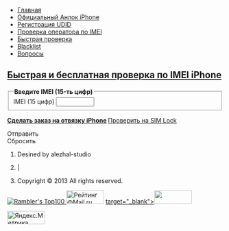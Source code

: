 <?php
/**
 * Created by JetBrains PhpStorm.
 * User: zhalnin
 * Date: 4/26/13
 * Time: 2:06 PM
 * To change this template use File | Settings | File Templates.
 */
error_reporting(E_ALL & ~E_NOTICE);
require_once("count.php");
$title = "Быстрая и бесплатная проверка по IMEI iPhone";
$keywords = "imei,check,iPhone,instant check,check status,проверка по IMEI,бесплатно узнать оператора,быстрая проверка imei";
$description = "Бесплатная проверка по IMEI. Быстрая проверка по IMEI iPhone поможет определить, к какому оператору привязан iPhone, дату активации, статус Find My iPhone.";

require_once("templates/top.php");

?>

<div id="header">
    <ul id="navigation" role="navigation">
        <li id="nav-home"><a href="index.php"><span>Главная</span></a></li>
        <li id="nav-unlock"><a href="unlock.php"><span>Официальный Анлок iPhone</span></a></li>
        <li id="nav-udid"><a href="udid.php"><span>Регистрация UDID</span></a></li>
        <li id="nav-carrier"><a href="carrier_check.php"><span>Проверка оператора по IMEI</span></a></li>
        <li id="nav-fast_check"><a  class="selected" href="fast_check.php"><span>Быстрая проверка</span></a></li>
        <li id="nav-blacklist"><a href="blacklist_check.php"><span>Blacklist</span></a></li>
        <li id="nav-faq"><a href="faq.php"><span>Вопросы</span></a></li>
    </ul>
</div>

<div id="main"  class="main-content">
    <div id="progressbar"></div>
    <!--    Будут представлены аппарататы, которые доступны анлоку-->
    <div id="showcase" class="content">
        <div class="hero selfclear" >
            <div id="shipping-box" class="box box-nomargin shipping-box ptn">
                <!--                <span class="step-header is-stepped stepnumber2" style="opacity: 1;"></span>-->
                <h2 id="shipping-box-title" class="heading primary" style="opacity: 1;" ><a href="<?php echo $_SERVER[PHP_SELF] ?>">Быстрая и бесплатная проверка по IMEI iPhone</a></h2>
                <div id="shipping" class="step edit" style="opacity: 1;">
                    <div class="step-content top-divided" style="">
                        <div id="shipping-contact-form" class="step-mode edit clearfix" style="">
                            <div class="gs grid-1of2" style="">
                                <div id="shipping-user" class="user-form-block substep" style="">
                                    <form method="post">
                                        <fieldset style="">
                                            <legend style="">
                                                <strong class="label"><b>Введите IMEI (15-ть цифр)</b></strong>
                                            </legend>
                                            <div id="shipping-user-address_section" class="user-address fieldset-content" style="">
                                                <div class="mbs" style="">
                                                    <span class="daytimePhone-field field-with-placeholder" style="">
                                                        <label class="placeholder" for="shipping-user-daytimePhone" style="">
                                                            <span>IMEI (15 цифр)</span>
                                                        </label>
                                                        <input id="imei" class="imei" type="text" maxlength="" size="8" name="imei">
                                                    </span>
                                                </div>
                                            </div>
                                            <input id="item" type="hidden" name="item" value="официальный анлок iPhone">
                                            <input id="type" type="hidden" name="type" value="unlock">
                                            <input id="mode" type="hidden" name="type" value="fast_check">
                                        </fieldset>
                                    </form>
                                </div>
                            </div>
                            <div class="gs grid-1of2 gs-last" style="">
                                <div class="substep" style="">
                                    <div id="payment-form-astro" class="form-astro with-seperator">
                                        <p class="legend" style="">
                                            <strong id="coherent_id_103"><a href="unlock.php" class=" metrics-link">Сделать заказ на отвязку iPhone</a> </strong>
                                            <a href="carrier_check.php" class="separated-link metrics-link">Проверить на SIM Lock</a>
                                        </p>
                                    </div>
                                </div>
                            </div>
                        </div>
                    </div>
                    <div class="step-continue part-edit clear" style="">
                        <div class="continue-content clearfix">
                            <div class="gs grid-3of4" style="">
                                <div class="chat chat-now cchat">
                                    <div id="shipping-step-defaults" style="">
                                        <div id="shipping-continue-button" class="button rect transactional" title="Отправить" value="click" type="submit" style="visibility: visible">
                                    <span style="">
                                        <span class="effect"></span>
                                        <span class="label"> Отправить </span>
                                    </span>
                                        </div>
                                    </div>
                                </div>
                            </div>
                            <div class="gs grid-1of4 gs-last r-align" style="">
                                <div id="shipping-button" class="button rect transactional blues" title="Сбросить" type="button" style="">
                                    <span style="">
                                        <span class="effect"></span>
                                        <span class="label"> Сбросить </span>
                                    </span>
                                </div>
                            </div>
                        </div>
                    </div>
                </div>
            </div>
        </div>
    </div>

</div>
<div id="footer">
    <div id="footer-content">
        <ol id="breadcrumbs">
            <li>
                <p>Desined by alezhal-studio</p>
            </li>
            <li>
                |
            </li>
            <li>
                <p>Copyright © 2013 All rights reserved.</p>
            </li>
        </ol>
    </div>




<!-- begin of Top100 code -->

<script id="top100Counter" type="text/javascript" src="http://counter.rambler.ru/top100.jcn?2943315"></script>
<noscript>
<a href="http://top100.rambler.ru/navi/2943315/">
<img src="http://counter.rambler.ru/top100.cnt?2943315" alt="Rambler's Top100" border="0" />
</a>

</noscript>
<!-- end of Top100 code -->



<!-- Rating@Mail.ru logo -->
<a href="http://top.mail.ru/jump?from=1838382">
<img src="//top-fwz1.mail.ru/counter?id=1838382;t=442;l=1" 
style="border:0;" height="31" width="88" alt="Рейтинг@Mail.ru" /></a>
<!-- //Rating@Mail.ru logo -->


<!--LiveInternet logo--><a href="http://www.liveinternet.ru/click"
target="_blank"><img src="//counter.yadro.ru/logo?13.2"
title="LiveInternet: number of pageviews for 24 hours, of visitors for 24 hours and for today is shown"
alt="" border="0" width="88" height="31"/></a><!--/LiveInternet-->


<!-- Yandex.Metrika informer -->
<a href="http://metrika.yandex.ru/stat/?id=22310305&amp;from=informer"
target="_blank" rel="nofollow"><img src="//bs.yandex.ru/informer/22310305/3_0_868686FF_666666FF_1_pageviews"
style="width:88px; height:31px; border:0;" alt="Яндекс.Метрика" title="Яндекс.Метрика: данные за сегодня (просмотры, визиты и уникальные посетители)" onclick="try{Ya.Metrika.informer({i:this,id:22310305,lang:'ru'});return false}catch(e){}"/></a>
<!-- /Yandex.Metrika informer -->


<!-- hit.ua visible part -->
<script language="javascript" type="text/javascript"><!--
if (typeof(hitua) == 'object') document.write("<table cellpadding='0' cellspacing='0' border='0' style='display: inline; float:right; margin-right: 435px;'><tr><td><div style='width: 86px; height: 29px; padding: 0px; margin: 0px; border: solid #666 1px; background-color: #666'><a href='http://hit.ua/?x=" + hitua.site_id + "' target='_blank' style='float: left; padding: 3px; font: bold 8px tahoma; text-decoration: none; color: #fff' title='hit.ua - сервис интернет статистики'>HIT.UA</a><div style='padding: 3px; float: right; text-align: right; font: 6px tahoma; color: #fff' title='hit.ua: сейчас на сайте, посетителей и просмотров за сегодня'>" + hitua.online_count + "<br>" + hitua.uid_count + "<br>" + hitua.hit_count + "</div></div></td></tr></table>");
//--></script>
<!-- / hit.ua visible part -->


<!--Openstat-->
<span id="openstat2338271"></span>
<script type="text/javascript">
var openstat = { counter: 2338271, image: 5083, color: "828282", next: openstat };
(function(d, t, p) {
var j = d.createElement(t); j.async = true; j.type = "text/javascript";
j.src = ("https:" == p ? "https:" : "http:") + "//openstat.net/cnt.js";
var s = d.getElementsByTagName(t)[0]; s.parentNode.insertBefore(j, s);
})(document, "script", document.location.protocol);
</script>
<!--/Openstat-->



</div><!-- footer-->
</body>
</html>
